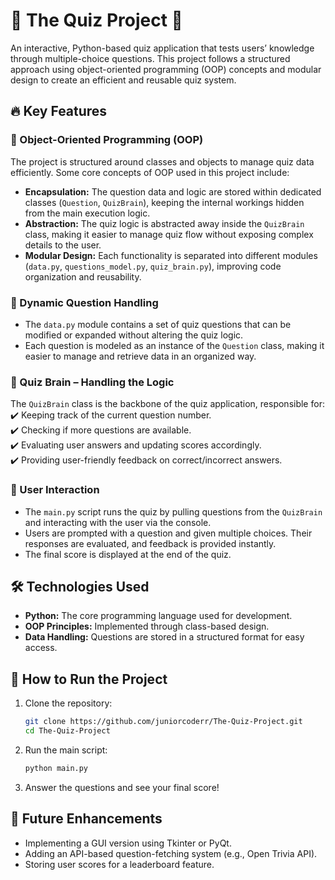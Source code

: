 # 🧠 The Quiz Project 🎯  
An interactive, Python-based quiz application that tests users’ knowledge through multiple-choice questions. This project follows a structured approach using object-oriented programming (OOP) concepts and modular design to create an efficient and reusable quiz system.

## 🔥 Key Features  

### 📌 Object-Oriented Programming (OOP)  
The project is structured around classes and objects to manage quiz data efficiently. Some core concepts of OOP used in this project include:  
- **Encapsulation:** The question data and logic are stored within dedicated classes (`Question`, `QuizBrain`), keeping the internal workings hidden from the main execution logic.  
- **Abstraction:** The quiz logic is abstracted away inside the `QuizBrain` class, making it easier to manage quiz flow without exposing complex details to the user.  
- **Modular Design:** Each functionality is separated into different modules (`data.py`, `questions_model.py`, `quiz_brain.py`), improving code organization and reusability.  

### 📌 Dynamic Question Handling  
- The `data.py` module contains a set of quiz questions that can be modified or expanded without altering the quiz logic.  
- Each question is modeled as an instance of the `Question` class, making it easier to manage and retrieve data in an organized way.  

### 📌 Quiz Brain – Handling the Logic  
The `QuizBrain` class is the backbone of the quiz application, responsible for:  
✔️ Keeping track of the current question number.  
✔️ Checking if more questions are available.  
✔️ Evaluating user answers and updating scores accordingly.  
✔️ Providing user-friendly feedback on correct/incorrect answers.  

### 📌 User Interaction  
- The `main.py` script runs the quiz by pulling questions from the `QuizBrain` and interacting with the user via the console.  
- Users are prompted with a question and given multiple choices. Their responses are evaluated, and feedback is provided instantly.  
- The final score is displayed at the end of the quiz.  

## 🛠 Technologies Used  
- **Python:** The core programming language used for development.  
- **OOP Principles:** Implemented through class-based design.  
- **Data Handling:** Questions are stored in a structured format for easy access.  

## 🚀 How to Run the Project  
1. Clone the repository:  
   ```bash
   git clone https://github.com/juniorcoderr/The-Quiz-Project.git
   cd The-Quiz-Project
   ```  
2. Run the main script:  
   ```bash
   python main.py
   ```  
3. Answer the questions and see your final score!  

## 📌 Future Enhancements  
- Implementing a GUI version using Tkinter or PyQt.  
- Adding an API-based question-fetching system (e.g., Open Trivia API).  
- Storing user scores for a leaderboard feature.  
